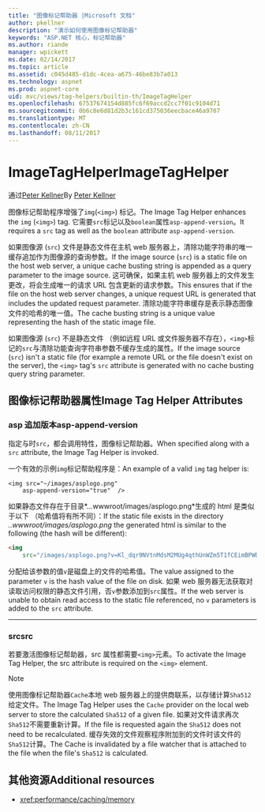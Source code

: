 ```yaml
---
title: "图像标记帮助器 |Microsoft 文档"
author: pkellner
description: "演示如何使用图像标记帮助器"
keywords: "ASP.NET 核心，标记帮助器"
ms.author: riande
manager: wpickett
ms.date: 02/14/2017
ms.topic: article
ms.assetid: c045d485-d1dc-4cea-a675-46be83b7a013
ms.technology: aspnet
ms.prod: aspnet-core
uid: mvc/views/tag-helpers/builtin-th/ImageTagHelper
ms.openlocfilehash: 67537674154d885fc6f69accd2cc7f01c9104d71
ms.sourcegitcommit: 0b6c8e6d81d2b3c161cd375036eecbace46a9707
ms.translationtype: MT
ms.contentlocale: zh-CN
ms.lasthandoff: 08/11/2017
---
```

# <a name="imagetaghelper"></a><span data-ttu-id="d6eae-104">ImageTagHelper</span><span class="sxs-lookup"><span data-stu-id="d6eae-104">ImageTagHelper</span></span>

<span data-ttu-id="d6eae-105">通过[Peter Kellner](http://peterkellner.net)</span><span class="sxs-lookup"><span data-stu-id="d6eae-105">By [Peter Kellner](http://peterkellner.net)</span></span> 

<span data-ttu-id="d6eae-106">图像标记帮助程序增强了`img`(`<img>`) 标记。</span><span class="sxs-lookup"><span data-stu-id="d6eae-106">The Image Tag Helper enhances the `img` (`<img>`) tag.</span></span> <span data-ttu-id="d6eae-107">它需要`src`标记以及`boolean`属性`asp-append-version`。</span><span class="sxs-lookup"><span data-stu-id="d6eae-107">It requires a `src` tag as well as the `boolean` attribute `asp-append-version`.</span></span>

<span data-ttu-id="d6eae-108">如果图像源 (`src`) 文件是静态文件在主机 web 服务器上，清除功能字符串的唯一缓存追加作为图像源的查询参数。</span><span class="sxs-lookup"><span data-stu-id="d6eae-108">If the image source (`src`) is a static file on the host web server, a unique cache busting string is appended as a query parameter to the image source.</span></span> <span data-ttu-id="d6eae-109">这可确保，如果主机 web 服务器上的文件发生更改，将会生成唯一的请求 URL 包含更新的请求参数。</span><span class="sxs-lookup"><span data-stu-id="d6eae-109">This ensures that if the file on the host web server changes, a unique request URL is generated that includes the updated request parameter.</span></span> <span data-ttu-id="d6eae-110">清除功能字符串缓存是表示静态图像文件的哈希的唯一值。</span><span class="sxs-lookup"><span data-stu-id="d6eae-110">The cache busting string is a unique value representing the hash of the static image file.</span></span>

<span data-ttu-id="d6eae-111">如果图像源 (`src`) 不是静态文件 （例如远程 URL 或文件服务器不存在），`<img>`标记的`src`与清除功能查询字符串参数不缓存生成的属性。</span><span class="sxs-lookup"><span data-stu-id="d6eae-111">If the image source (`src`) isn't a static file (for example a remote URL or the file doesn't exist on the server), the `<img>` tag's `src` attribute is generated with no cache busting query string parameter.</span></span>

## <a name="image-tag-helper-attributes"></a><span data-ttu-id="d6eae-112">图像标记帮助器属性</span><span class="sxs-lookup"><span data-stu-id="d6eae-112">Image Tag Helper Attributes</span></span>


### <a name="asp-append-version"></a><span data-ttu-id="d6eae-113">asp 追加版本</span><span class="sxs-lookup"><span data-stu-id="d6eae-113">asp-append-version</span></span>

<span data-ttu-id="d6eae-114">指定与时`src`，都会调用特性，图像标记帮助器。</span><span class="sxs-lookup"><span data-stu-id="d6eae-114">When specified along with a `src` attribute, the Image Tag Helper is invoked.</span></span>

<span data-ttu-id="d6eae-115">一个有效的示例`img`标记帮助程序是：</span><span class="sxs-lookup"><span data-stu-id="d6eae-115">An example of a valid `img` tag helper is:</span></span>

```cshtml
<img src="~/images/asplogo.png" 
    asp-append-version="true"  />
```

<span data-ttu-id="d6eae-116">如果静态文件存在于目录*...wwwroot/images/asplogo.png*生成的 html 是类似于以下 （哈希值将有所不同）：</span><span class="sxs-lookup"><span data-stu-id="d6eae-116">If the static file exists in the directory *..wwwroot/images/asplogo.png* the generated html is similar to the following (the hash will be different):</span></span>

```html
<img 
    src="/images/asplogo.png?v=Kl_dqr9NVtnMdsM2MUg4qthUnWZm5T1fCEimBPWDNgM"/>
```

<span data-ttu-id="d6eae-117">分配给该参数的值`v`是磁盘上的文件的哈希值。</span><span class="sxs-lookup"><span data-stu-id="d6eae-117">The value assigned to the parameter `v` is the hash value of the file on disk.</span></span> <span data-ttu-id="d6eae-118">如果 web 服务器无法获取对读取访问权限的静态文件引用，否`v`参数添加到`src`属性。</span><span class="sxs-lookup"><span data-stu-id="d6eae-118">If the web server is unable to obtain read access to the static file referenced,  no `v` parameters is added to the `src` attribute.</span></span>

- - -

### <a name="src"></a><span data-ttu-id="d6eae-119">src</span><span class="sxs-lookup"><span data-stu-id="d6eae-119">src</span></span>

<span data-ttu-id="d6eae-120">若要激活图像标记帮助器，src 属性都需要`<img>`元素。</span><span class="sxs-lookup"><span data-stu-id="d6eae-120">To activate the Image Tag Helper, the src attribute is required on the `<img>` element.</span></span> 

> [!NOTE]
> <span data-ttu-id="d6eae-121">使用图像标记帮助器`Cache`本地 web 服务器上的提供商联系，以存储计算`Sha512`给定文件。</span><span class="sxs-lookup"><span data-stu-id="d6eae-121">The Image Tag Helper uses the `Cache` provider on the local web server to store the calculated `Sha512` of a given file.</span></span> <span data-ttu-id="d6eae-122">如果对文件请求再次`Sha512`不需要重新计算。</span><span class="sxs-lookup"><span data-stu-id="d6eae-122">If the file is requested again the `Sha512` does not need to be recalculated.</span></span> <span data-ttu-id="d6eae-123">缓存失效的文件观察程序附加到的文件时该文件的`Sha512`计算。</span><span class="sxs-lookup"><span data-stu-id="d6eae-123">The Cache is invalidated by a file watcher that is attached to the file when the file's `Sha512` is calculated.</span></span>

## <a name="additional-resources"></a><span data-ttu-id="d6eae-124">其他资源</span><span class="sxs-lookup"><span data-stu-id="d6eae-124">Additional resources</span></span>

* <xref:performance/caching/memory>